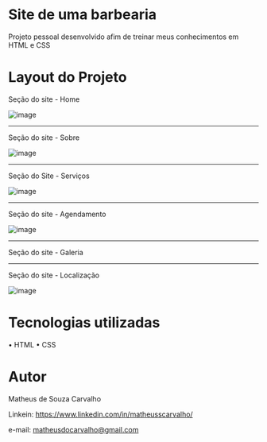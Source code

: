 # Site de uma barbearia

Projeto pessoal desenvolvido afim de treinar meus conhecimentos em HTML e CSS

# Layout do Projeto
Seção do site - Home

![image](https://user-images.githubusercontent.com/73304785/224448424-18b1b5e7-7d04-486f-874c-948e63a2b13d.png)

<hr>
Seção do site - Sobre

![image](https://user-images.githubusercontent.com/73304785/224448733-a55810e2-39ab-4847-b2e3-ca242b26d7ec.png)

<hr>
Seção do Site - Serviços

![image](https://user-images.githubusercontent.com/73304785/224448790-0cefa80d-0905-4def-ba52-197d6c082b22.png)

<hr>
Seção do site - Agendamento

![image](https://user-images.githubusercontent.com/73304785/224448881-4fb265d2-ae62-4da3-9180-6d9fc228b09b.png)

<hr>
Seção do site - Galeria


<hr>
Seção do site - Localização

![image](https://user-images.githubusercontent.com/73304785/224448981-60b2db9f-9111-46c1-be88-11a8f87e1c47.png)



# Tecnologias utilizadas

• HTML
• CSS


# Autor

Matheus de Souza Carvalho

Linkein: https://www.linkedin.com/in/matheusscarvalho/

e-mail: matheusdocarvalho@gmail.com

